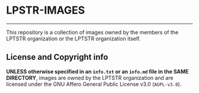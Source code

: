 # LPSTR-IMAGES
---

This repository is a collection of images owned by the members of the LPTSTR organization or the LPTSTR organization itself.

## License and Copyright info
**UNLESS otherwise specified in an `info.txt` or an `info.md` file in the SAME DIRECTORY**, images are owned by the LPTSTR organization and are licensed under the GNU Affero General Public License v3.0 (`AGPL-v3.0`).
